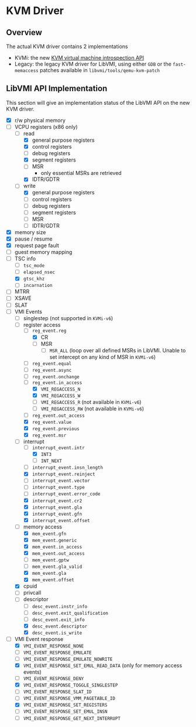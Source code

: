 # KVM Driver

## Overview

The actual KVM driver contains 2 implementations

- KVMi: the new [KVM virtual machine introspection API](https://static.sched.com/hosted_files/kvmforum2019/f6/Advanced%20VMI%20on%20KVM%3A%20A%20progress%20Report.pdf)
- Legacy: the legacy KVM driver for LibVMI, using either `GDB` or the `fast-memaccess` patches available in `libvmi/tools/qemu-kvm-patch`

## LibVMI API Implementation

This section will give an implementation status of the LibVMI API on the new KVM driver.

- [x] r/w physical memory
- [ ] VCPU registers (x86 only)
    - [ ] read
        - [x] general purpose registers
        - [x] control registers
        - [ ] debug registers
        - [x] segment registers
        - [ ] MSR
            - only essential MSRs are retrieved
        - [x] IDTR/GDTR
    - [ ] write
        - [x] general purpose registers
        - [ ] control registers
        - [ ] debug registers
        - [ ] segment registers
        - [ ] MSR
        - [ ] IDTR/GDTR
- [x] memory size
- [x] pause / resume
- [x] request page fault
- [ ] guest memory mapping
- [ ] TSC info
  - [ ] `tsc_mode`
  - [ ] `elapsed_nsec`
  - [x] `gtsc_khz`
  - [ ] `incarnation`
- [ ] MTRR
- [ ] XSAVE
- [ ] SLAT
- [ ] VMI Events
    - [ ] singlestep (not supported in `KVMi-v6`)
    - [ ] register access
        - [ ] `reg_event.reg`
            - [x] CR
            - [ ] MSR
                - [ ] `MSR_ALL` (loop over all defined MSRs in LibVMI. Unable to set intercept on any kind of MSR in `KVMi-v6`)
        - [ ] `reg_event.equal`
        - [ ] `reg_event.async`
        - [ ] `reg_event.onchange`
        - [ ] `reg_event.in_access`
            - [x] `VMI_REGACCESS_N`
            - [x] `VMI_REGACCESS_W`
            - [ ] `VMI_REGACCESS_R` (not available in `KVMi-v6`)
            - [ ] `VMI_REGACCESS_RW` (not available in `KVMi-v6`)
        - [ ] `reg_event.out_access`
        - [x] `reg_event.value`
        - [x] `reg_event.previous`
        - [x] `reg_event.msr`
    - [ ] interrupt
        - [ ] `interrupt_event.intr`
            - [x] `INT3`
            - [ ] `INT_NEXT`
        - [ ] `interrupt_event.insn_length`
        - [x] `interrupt_event.reinject`
        - [ ] `interrupt_event.vector`
        - [ ] `interrupt_event.type`
        - [ ] `interrupt_event.error_code`
        - [x] `interrupt_event.cr2`
        - [x] `interrupt_event.gla`
        - [x] `interrupt_event.gfn`
        - [x] `interrupt_event.offset`
    - [ ] memory access
        - [x] `mem_event.gfn`
        - [x] `mem_event.generic`
        - [x] `mem_event.in_access`
        - [x] `mem_event.out_access`
        - [ ] `mem_event.gptw`
        - [ ] `mem_event.gla_valid`
        - [x] `mem_event.gla`
        - [x] `mem_event.offset`
    - [X] cpuid
    - [ ] privcall
    - [ ] descriptor
        - [ ] `desc_event.instr_info`
        - [ ] `desc_event.exit_qualification`
        - [ ] `desc_event.exit_info`
        - [x] `desc_event.descriptor`
        - [x] `desc_event.is_write`
- [ ] VMI Event response
    - [x] `VMI_EVENT_RESPONSE_NONE`
    - [ ] `VMI_EVENT_RESPONSE_EMULATE`
    - [ ] `VMI_EVENT_RESPONSE_EMULATE_NOWRITE`
    - [x] `VMI_EVENT_RESPONSE_SET_EMUL_READ_DATA` (only for memory access events)
    - [ ] `VMI_EVENT_RESPONSE_DENY`
    - [x] `VMI_EVENT_RESPONSE_TOGGLE_SINGLESTEP`
    - [ ] `VMI_EVENT_RESPONSE_SLAT_ID`
    - [ ] `VMI_EVENT_RESPONSE_VMM_PAGETABLE_ID`
    - [x] `VMI_EVENT_RESPONSE_SET_REGISTERS`
    - [ ] `VMI_EVENT_RESPONSE_SET_EMUL_INSN`
    - [ ] `VMI_EVENT_RESPONSE_GET_NEXT_INTERRUPT`
